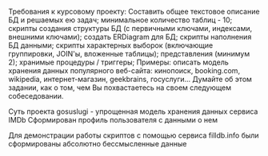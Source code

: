 Требования к курсовому проекту:
Составить общее текстовое описание БД и решаемых ею задач;
минимальное количество таблиц - 10;
скрипты создания структуры БД (с первичными ключами, индексами, внешними ключами);
создать ERDiagram для БД;
скрипты наполнения БД данными;
скрипты характерных выборок (включающие группировки, JOIN'ы, вложенные таблицы);
представления (минимум 2);
хранимые процедуры / триггеры;
Примеры: описать модель хранения данных популярного веб-сайта: кинопоиск, booking.com, wikipedia, интернет-магазин, geekbrains, госуслуги...
Думайте об этом задании, как о том, чем Вы похвастаетесь на своем следующем собеседовании.

Суть проекта gosuslugi - упрощенная модель хранения данных сервиса IMDb 
Сформирован профиль пользователя с данными о нем

Для демонстрации работы скриптов с помощью сервиса filldb.info были сформированы абсолютно бессмысленные данные
